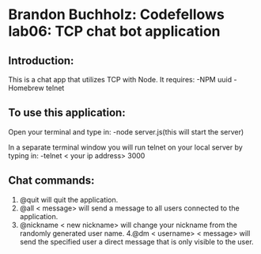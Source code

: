 # Brandon Buchholz: Codefellows lab06: TCP chat bot application
 
## Introduction:
This is a chat app that utilizes TCP with Node. 
It requires:
-NPM uuid
-Homebrew telnet

## To use this application:
Open your terminal and type in:
-node server.js(this will start the server)

In a separate terminal window you will run telnet on your local server by typing in:
-telnet < your ip address> 3000

## Chat commands:
1. @quit will quit the application.
2. @all < message> will send a message to all users connected to the application.
3. @nickname < new nickname> will change your nickname from the randomly generated user name.
4.@dm < username> < message> will send the specified user a direct message that is only visible to the user.